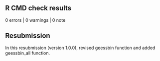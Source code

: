 ## R CMD check results

0 errors | 0 warnings | 0 note

## Resubmission

In this resubmission (version 1.0.0), 
revised geessbin function and added geessbin_all function.
